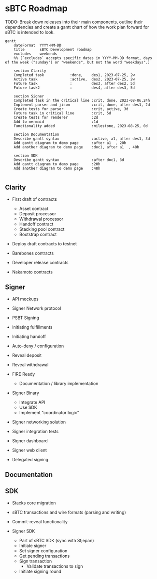 # sBTC Roadmap

TODO: Break down releases into their main components, outline their dependencies and create a gantt chart of how the work plan forward for sBTC is intended to look.

```mermaid
gantt
    dateFormat  YYYY-MM-DD
    title       sBTC Development roadmap
    excludes    weekends
    %% (`excludes` accepts specific dates in YYYY-MM-DD format, days of the week ("sunday") or "weekends", but not the word "weekdays".)

    section Clarity
    Completed task            :done,    des1, 2023-07-25, 2w
    Active task               :active,  des2, 2023-07-25, 2w
    Future task               :         des3, after des2, 5d
    Future task2              :         des4, after des3, 5d

    section Signer
    Completed task in the critical line :crit, done, 2023-08-06,24h
    Implement parser and jison          :crit, done, after des1, 2d
    Create tests for parser             :crit, active, 3d
    Future task in critical line        :crit, 5d
    Create tests for renderer           :2d
    Add to mermaid                      :1d
    Functionality added                 :milestone, 2023-08-25, 0d

    section Documentation
    Describe gantt syntax               :active, a1, after des1, 3d
    Add gantt diagram to demo page      :after a1  , 20h
    Add another diagram to demo page    :doc1, after a1  , 48h

    section SDK
    Describe gantt syntax               :after doc1, 3d
    Add gantt diagram to demo page      :20h
    Add another diagram to demo page    :48h
  
```

## Clarity
- First draft of contracts
  - Asset contract
  - Deposit processor
  - Withdrawal processor
  - Handoff contract
  - Stacking pool contract
  - Bootstrap contract
- Deploy draft contracts to testnet

- Barebones contracts
- Developer release contracts
- Nakamoto contracts

## Signer
- API mockups
- Signer Network protocol
- PSBT Signing
- Initiating fulfillments
- Initiating handoff
- Auto-deny / configuration
- Reveal deposit
- Reveal withdrawal

- FIRE Ready
  - Documentation / library implementation

- Signer Binary
  - Integrate API
  - Use SDK
  - Implement "coordinator logic"

- Signer networking solution

- Signer integration tests

- Signer dashboard
- Signer web client
- Delegated signing

## Documentation

## SDK
- Stacks core migration
- sBTC transactions and wire formats (parsing and writing)
- Commit-reveal functionality

- Signer SDK
  - Part of sBTC SDK (sync with Stjepan)
  - Initiate signer
  - Set signer configuration
  - Get pending transactions
  - Sign transaction
    - Validate transactions to sign
  - Initiate signing round
